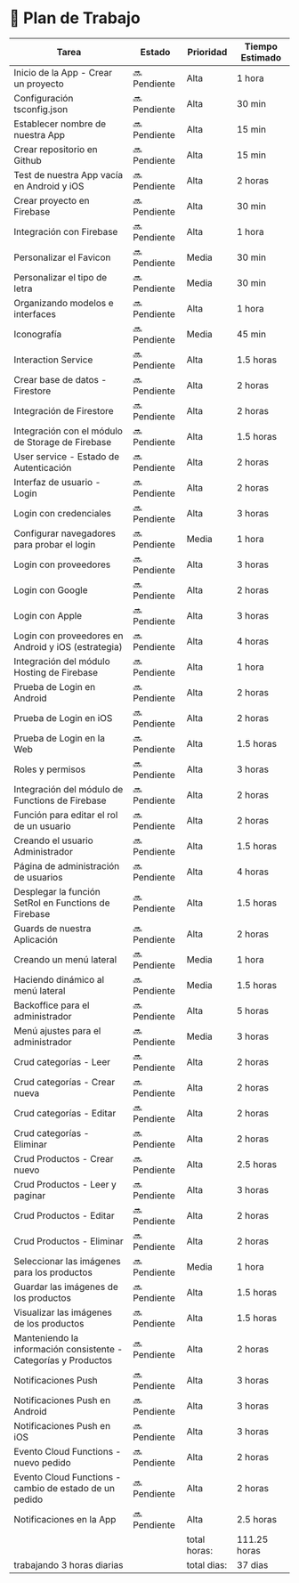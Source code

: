# 📆 Plan de Trabajo

| Tarea | Estado | Prioridad | Tiempo Estimado |
|--------------|--------|----------|----------------|
| Inicio de la App - Crear un proyecto | 🔜 Pendiente | Alta | 1 hora |
| Configuración tsconfig.json | 🔜 Pendiente | Alta | 30 min |
| Establecer nombre de nuestra App | 🔜 Pendiente | Alta | 15 min |
| Crear repositorio en Github | 🔜 Pendiente | Alta | 15 min |
| Test de nuestra App vacía en Android y iOS | 🔜 Pendiente | Alta | 2 horas |
| Crear proyecto en Firebase | 🔜 Pendiente | Alta | 30 min |
| Integración con Firebase | 🔜 Pendiente | Alta | 1 hora |
| Personalizar el Favicon | 🔜 Pendiente | Media | 30 min |
| Personalizar el tipo de letra | 🔜 Pendiente | Media | 30 min |
| Organizando modelos e interfaces | 🔜 Pendiente | Alta | 1 hora |
| Iconografía | 🔜 Pendiente | Media | 45 min |
| Interaction Service | 🔜 Pendiente | Alta | 1.5 horas |
| Crear base de datos - Firestore | 🔜 Pendiente | Alta | 2 horas |
| Integración de Firestore | 🔜 Pendiente | Alta | 2 horas |
| Integración con el módulo de Storage de Firebase | 🔜 Pendiente | Alta | 1.5 horas |
| User service - Estado de Autenticación | 🔜 Pendiente | Alta | 2 horas |
| Interfaz de usuario - Login | 🔜 Pendiente | Alta | 2 horas |
| Login con credenciales | 🔜 Pendiente | Alta | 3 horas |
| Configurar navegadores para probar el login | 🔜 Pendiente | Media | 1 hora |
| Login con proveedores | 🔜 Pendiente | Alta | 3 horas |
| Login con Google | 🔜 Pendiente | Alta | 2 horas |
| Login con Apple | 🔜 Pendiente | Alta | 3 horas |
| Login con proveedores en Android y iOS (estrategia) | 🔜 Pendiente | Alta | 4 horas |
| Integración del módulo Hosting de Firebase | 🔜 Pendiente | Alta | 1 hora |
| Prueba de Login en Android | 🔜 Pendiente | Alta | 2 horas |
| Prueba de Login en iOS | 🔜 Pendiente | Alta | 2 horas |
| Prueba de Login en la Web | 🔜 Pendiente | Alta | 1.5 horas |
| Roles y permisos | 🔜 Pendiente | Alta | 3 horas |
| Integración del módulo de Functions de Firebase | 🔜 Pendiente | Alta | 2 horas |
| Función para editar el rol de un usuario | 🔜 Pendiente | Alta | 2 horas |
| Creando el usuario Administrador | 🔜 Pendiente | Alta | 1.5 horas |
| Página de administración de usuarios | 🔜 Pendiente | Alta | 4 horas |
| Desplegar la función SetRol en Functions de Firebase | 🔜 Pendiente | Alta | 1.5 horas |
| Guards de nuestra Aplicación | 🔜 Pendiente | Alta | 2 horas |
| Creando un menú lateral | 🔜 Pendiente | Media | 1 hora |
| Haciendo dinámico al menú lateral | 🔜 Pendiente | Media | 1.5 horas |
| Backoffice para el administrador | 🔜 Pendiente | Alta | 5 horas |
| Menú ajustes para el administrador | 🔜 Pendiente | Media | 3 horas |
| Crud categorías - Leer | 🔜 Pendiente | Alta | 2 horas |
| Crud categorías - Crear nueva | 🔜 Pendiente | Alta | 2 horas |
| Crud categorías - Editar | 🔜 Pendiente | Alta | 2 horas |
| Crud categorías - Eliminar | 🔜 Pendiente | Alta | 2 horas |
| Crud Productos - Crear nuevo | 🔜 Pendiente | Alta | 2.5 horas |
| Crud Productos - Leer y paginar | 🔜 Pendiente | Alta | 3 horas |
| Crud Productos - Editar | 🔜 Pendiente | Alta | 2 horas |
| Crud Productos - Eliminar | 🔜 Pendiente | Alta | 2 horas |
| Seleccionar las imágenes para los productos | 🔜 Pendiente | Media | 1 hora |
| Guardar las imágenes de los productos | 🔜 Pendiente | Alta | 1.5 horas |
| Visualizar las imágenes de los productos | 🔜 Pendiente | Alta | 1.5 horas |
| Manteniendo la información consistente - Categorías y Productos | 🔜 Pendiente | Alta | 2 horas |
| Notificaciones Push | 🔜 Pendiente | Alta | 3 horas |
| Notificaciones Push en Android | 🔜 Pendiente | Alta | 3 horas |
| Notificaciones Push en iOS | 🔜 Pendiente | Alta | 3 horas |
| Evento Cloud Functions - nuevo pedido | 🔜 Pendiente | Alta | 2 horas |
| Evento Cloud Functions - cambio de estado de un pedido | 🔜 Pendiente | Alta | 2 horas |
| Notificaciones en la App | 🔜 Pendiente | Alta | 2.5 horas |
| |  | total horas: | 111.25 horas |
| trabajando 3 horas diarias  |  | total dias: | 37 dias |

